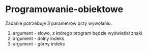 # Programowanie-obiektowe

Zadanie potrzebuje 3 parametrów przy wywołaniu.
1. argument - słowo, z którego program będzie wyświetlał znaki
2. argument - dolny indeks
3. argument - górny indeks
